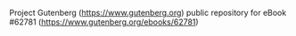 Project Gutenberg (https://www.gutenberg.org) public repository for eBook #62781 (https://www.gutenberg.org/ebooks/62781)
